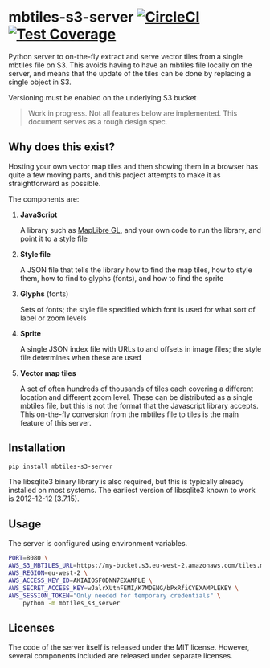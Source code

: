# mbtiles-s3-server [![CircleCI](https://circleci.com/gh/uktrade/mbtiles-s3-server.svg?style=shield)](https://circleci.com/gh/uktrade/mbtiles-s3-server) [![Test Coverage](https://api.codeclimate.com/v1/badges/c261eb01bc9446278cd3/test_coverage)](https://codeclimate.com/github/uktrade/mbtiles-s3-server/test_coverage)


Python server to on-the-fly extract and serve vector tiles from a single mbtiles file on S3. This avoids having to have an mbtiles file locally on the server, and means that the update of the tiles can be done by replacing a single object in S3.

Versioning must be enabled on the underlying S3 bucket

> Work in progress. Not all features below are implemented. This document serves as a rough design spec.


## Why does this exist?

Hosting your own vector map tiles and then showing them in a browser has quite a few moving parts, and this project attempts to make it as straightforward as possible.

The components are:

1. **JavaScript**

   A library such as [MapLibre GL](https://github.com/maplibre/maplibre-gl-js), and your own code to run the library, and point it to a style file

2. **Style file**

   A JSON file that tells the library how to find the map tiles, how to style them, how to find to glyphs (fonts), and how to find the sprite

3. **Glyphs** (fonts)

   Sets of fonts; the style file specified which font is used for what sort of label or zoom levels

4. **Sprite**

   A single JSON index file with URLs to and offsets in image files; the style file determines when these are used

5. **Vector map tiles**

   A set of often hundreds of thousands of tiles each covering a different location and different zoom level. These can be distributed as a single mbtiles file, but this is not the format that the Javascript library accepts. This on-the-fly conversion from the mbtiles file to tiles is the main feature of this server.


## Installation

```bash
pip install mbtiles-s3-server
```

The libsqlite3 binary library is also required, but this is typically already installed on most systems. The earliest version of libsqlite3 known to work is 2012-12-12 (3.7.15).


## Usage

The server is configured using environment variables.

```bash
PORT=8080 \
AWS_S3_MBTILES_URL=https://my-bucket.s3.eu-west-2.amazonaws.com/tiles.mbtiles \
AWS_REGION=eu-west-2 \
AWS_ACCESS_KEY_ID=AKIAIOSFODNN7EXAMPLE \
AWS_SECRET_ACCESS_KEY=wJalrXUtnFEMI/K7MDENG/bPxRfiCYEXAMPLEKEY \
AWS_SESSION_TOKEN="Only needed for temporary credentials" \
    python -m mbtiles_s3_server
```

## Licenses

The code of the server itself is released under the MIT license. However, several components included are released under separate licenses.
